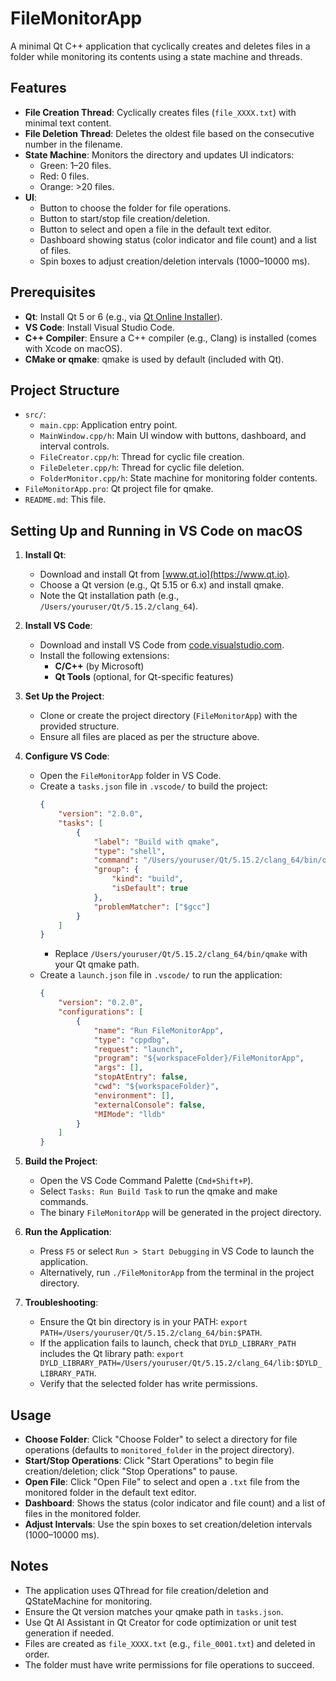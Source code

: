 # FileMonitorApp

A minimal Qt C++ application that cyclically creates and deletes files in a folder while monitoring its contents using a state machine and threads.

## Features
- **File Creation Thread**: Cyclically creates files (`file_XXXX.txt`) with minimal text content.
- **File Deletion Thread**: Deletes the oldest file based on the consecutive number in the filename.
- **State Machine**: Monitors the directory and updates UI indicators:
  - Green: 1–20 files.
  - Red: 0 files.
  - Orange: >20 files.
- **UI**:
  - Button to choose the folder for file operations.
  - Button to start/stop file creation/deletion.
  - Button to select and open a file in the default text editor.
  - Dashboard showing status (color indicator and file count) and a list of files.
  - Spin boxes to adjust creation/deletion intervals (1000–10000 ms).

## Prerequisites
- **Qt**: Install Qt 5 or 6 (e.g., via [Qt Online Installer](https://www.qt.io/download)).
- **VS Code**: Install Visual Studio Code.
- **C++ Compiler**: Ensure a C++ compiler (e.g., Clang) is installed (comes with Xcode on macOS).
- **CMake or qmake**: qmake is used by default (included with Qt).

## Project Structure
- `src/`:
  - `main.cpp`: Application entry point.
  - `MainWindow.cpp/h`: Main UI window with buttons, dashboard, and interval controls.
  - `FileCreator.cpp/h`: Thread for cyclic file creation.
  - `FileDeleter.cpp/h`: Thread for cyclic file deletion.
  - `FolderMonitor.cpp/h`: State machine for monitoring folder contents.
- `FileMonitorApp.pro`: Qt project file for qmake.
- `README.md`: This file.

## Setting Up and Running in VS Code on macOS
1. **Install Qt**:
   - Download and install Qt from [www.qt.io](https://www.qt.io).
   - Choose a Qt version (e.g., Qt 5.15 or 6.x) and install qmake.
   - Note the Qt installation path (e.g., `/Users/youruser/Qt/5.15.2/clang_64`).

2. **Install VS Code**:
   - Download and install VS Code from [code.visualstudio.com](https://code.visualstudio.com).
   - Install the following extensions:
     - **C/C++** (by Microsoft)
     - **Qt Tools** (optional, for Qt-specific features)

3. **Set Up the Project**:
   - Clone or create the project directory (`FileMonitorApp`) with the provided structure.
   - Ensure all files are placed as per the structure above.

4. **Configure VS Code**:
   - Open the `FileMonitorApp` folder in VS Code.
   - Create a `tasks.json` file in `.vscode/` to build the project:
     ```json
     {
         "version": "2.0.0",
         "tasks": [
             {
                 "label": "Build with qmake",
                 "type": "shell",
                 "command": "/Users/youruser/Qt/5.15.2/clang_64/bin/qmake FileMonitorApp.pro && make",
                 "group": {
                     "kind": "build",
                     "isDefault": true
                 },
                 "problemMatcher": ["$gcc"]
             }
         ]
     }
     ```
     - Replace `/Users/youruser/Qt/5.15.2/clang_64/bin/qmake` with your Qt qmake path.
   - Create a `launch.json` file in `.vscode/` to run the application:
     ```json
     {
         "version": "0.2.0",
         "configurations": [
             {
                 "name": "Run FileMonitorApp",
                 "type": "cppdbg",
                 "request": "launch",
                 "program": "${workspaceFolder}/FileMonitorApp",
                 "args": [],
                 "stopAtEntry": false,
                 "cwd": "${workspaceFolder}",
                 "environment": [],
                 "externalConsole": false,
                 "MIMode": "lldb"
             }
         ]
     }
     ```

5. **Build the Project**:
   - Open the VS Code Command Palette (`Cmd+Shift+P`).
   - Select `Tasks: Run Build Task` to run the qmake and make commands.
   - The binary `FileMonitorApp` will be generated in the project directory.

6. **Run the Application**:
   - Press `F5` or select `Run > Start Debugging` in VS Code to launch the application.
   - Alternatively, run `./FileMonitorApp` from the terminal in the project directory.

7. **Troubleshooting**:
   - Ensure the Qt bin directory is in your PATH: `export PATH=/Users/youruser/Qt/5.15.2/clang_64/bin:$PATH`.
   - If the application fails to launch, check that `DYLD_LIBRARY_PATH` includes the Qt library path: `export DYLD_LIBRARY_PATH=/Users/youruser/Qt/5.15.2/clang_64/lib:$DYLD_LIBRARY_PATH`.
   - Verify that the selected folder has write permissions.

## Usage
- **Choose Folder**: Click "Choose Folder" to select a directory for file operations (defaults to `monitored_folder` in the project directory).
- **Start/Stop Operations**: Click "Start Operations" to begin file creation/deletion; click "Stop Operations" to pause.
- **Open File**: Click "Open File" to select and open a `.txt` file from the monitored folder in the default text editor.
- **Dashboard**: Shows the status (color indicator and file count) and a list of files in the monitored folder.
- **Adjust Intervals**: Use the spin boxes to set creation/deletion intervals (1000–10000 ms).

## Notes
- The application uses QThread for file creation/deletion and QStateMachine for monitoring.
- Ensure the Qt version matches your qmake path in `tasks.json`.
- Use Qt AI Assistant in Qt Creator for code optimization or unit test generation if needed.
- Files are created as `file_XXXX.txt` (e.g., `file_0001.txt`) and deleted in order.
- The folder must have write permissions for file operations to succeed.
